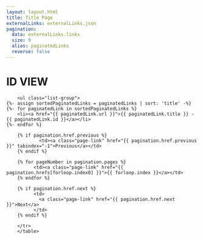 ```yaml
---
layout: layout.html
title: Title Page
externalLinks: externalLinks.json
pagination:
  data: externalLinks.links
  size: 9
  alias: paginatedLinks
  reverse: false
---
```

# ID VIEW


        <ul class="list-group">
    {%- assign sortedPaginatedLinks = paginatedLinks | sort: 'title' -%}
    {%- for paginatedLink in sortedPaginatedLinks %}
        <li><a href="{{ paginatedLink.url }}">{{ paginatedLink.title }} - {{ paginatedLink.id }}</a></li>
    {%- endfor %}
</ul>

   <table border=0 cellpadding=3 width=32 height=32>
        <tr>
        
        {% if pagination.href.previous %}      
                <td><a class="page-link" href="{{ pagination.href.previous }}" tabindex="-1">Previous</a></td>     
        {% endif %}
        
        {% for pageNumber in pagination.pages %}
              <td><a class="page-link" href="{{ pagination.hrefs[forloop.index0] }}">{{ forloop.index }}</a></td>
        {% endfor %}
        
        {% if pagination.href.next %}
              <td>
                <a class="page-link" href="{{ pagination.href.next }}">Next</a>
              </td>
        {% endif %}
        
        </tr>
        </table>
